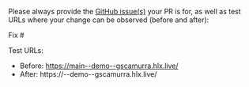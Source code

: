 Please always provide the [GitHub issue(s)](../issues) your PR is for, as well as test URLs where your change can be observed (before and after):

Fix #<gh-issue-id>

Test URLs:
- Before: https://main--demo--gscamurra.hlx.live/
- After: https://<branch>--demo--gscamurra.hlx.live/
